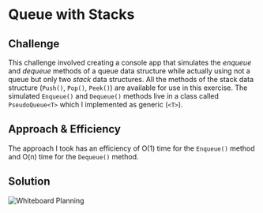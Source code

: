 # Queue with Stacks

## Challenge

This challenge involved creating a console app that simulates the *enqueue* and *dequeue* methods of a queue data structure while actually using not a queue but only two *stack* data structures. All the methods of the stack data structure (`Push()`, `Pop()`, `Peek()`) are available for use in this exercise. The simulated `Enqueue()` and `Dequeue()` methods live in a class called `PseudoQueue<T>` which I implemented as generic (`<T>`).  

## Approach & Efficiency

The approach I took has an efficiency of O(1) time for the `Enqueue()` method and O(n) time for the `Dequeue()` method.

## Solution

![Whiteboard Planning](../../../../data-structures-and-algorithms/assets/queue-with-stacks.jpeg)